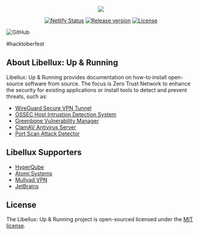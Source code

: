 <p align="center"><a href="https://libellux.com" target="_blank"><img src="https://libellux.com/img/icons/96x96.png"></a></p>

<p align="center">
<a href="https://app.netlify.com/sites/frosty-ptolemy-77f325/deploys"><img src="https://img.shields.io/netlify/922ffed0-7d82-4e89-8357-87d79ba75e45" alt="Netlify Status"></a>
<a href="https://github.com/libellux/Libellux-Up-and-Running"><img src="https://img.shields.io/github/v/release/libellux/Libellux-Up-and-Running" alt="Release version"></a>
<a href="https://opensource.org/licenses/MIT"><img src="https://img.shields.io/github/license/libellux/Libellux-Up-and-Running" alt="License"></a>
</p>

![GitHub](https://img.shields.io/github/license/libellux/Libellux-Up-and-Running)

#hacktoberfest

## About Libellux: Up & Running

Libellux: Up & Running provides documentation on how-to install open-source software from source. The focus is Zero Trust Network to enhance the security for existing applications or install tools to detect and prevent threats, such as:

* [WireGuard Secure VPN Tunnel](https://www.libellux.com/wireguard/)
* [OSSEC Host Intrustion Detection System](https://www.libellux.com/ossec/)
* [Greenbone Vulnerability Manager](https://www.libellux.com/openvas/)
* [ClamAV Antivirus Server](https://www.libellux.com/clamav/)
* [Port Scan Attack Detector](https://www.libellux.com/psad/)

## Libellux Supporters

* [HyperQube](https://hyperqube.io/)
* [Atomi Systems](https://atomisystems.com/activepresenter/)
* [Mullvad VPN](https://mullvad.net/en/)
* [JetBrains](https://www.jetbrains.com/)

## License

The Libellux: Up & Running project is open-sourced licensed under the [MIT license](https://opensource.org/licenses/MIT).
